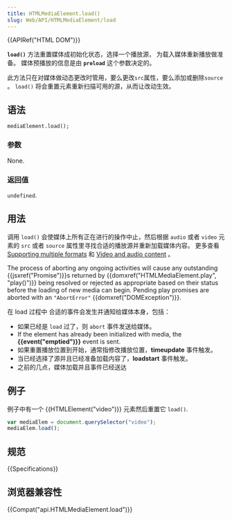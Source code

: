 ```yaml
---
title: HTMLMediaElement.load()
slug: Web/API/HTMLMediaElement/load
---
```

{{APIRef("HTML DOM")}}

**`load()`** 方法重置媒体成初始化状态，选择一个播放源， 为载入媒体重新播放做准备。 媒体预播放的信息是由 **`preload`** 这个参数决定的。

此方法只在对媒体做动态更改时管用，要么更改`src`属性，要么添加或删除`source` 。 `load()` 将会重置元素重新扫描可用的源，从而让改动生效。

## 语法

```plain
mediaElement.load();
```

### 参数

None.

### 返回值

`undefined`.

## 用法

调用 `load()` 会使媒体上所有正在进行的操作中止，然后根据 `audio` 或者 `video` 元素的 `src` 或者 `source` 属性里寻找合适的播放源并重新加载媒体内容。 更多查看 [Supporting multiple formats](/zh-CN/docs/Learn/HTML/Multimedia_and_embedding/Video_and_audio_content#Supporting_multiple_formats) 和 [Video and audio content](/zh-CN/docs/Learn/HTML/Multimedia_and_embedding/Video_and_audio_content) 。

The process of aborting any ongoing activities will cause any outstanding {{jsxref("Promise")}}s returned by {{domxref("HTMLMediaElement.play", "play()")}} being resolved or rejected as appropriate based on their status before the loading of new media can begin. Pending play promises are aborted with an `"AbortError"` {{domxref("DOMException")}}.

在 load 过程中 合适的事件会发生并通知给媒体本身，包括：

- 如果已经是 `load` 过了，则 `abort` 事件发送给媒体。
- If the element has already been initialized with media, the **{{event("emptied")}}** event is sent.
- 如果重置播放位置到开始，通常指修改播放位置，**timeupdate** 事件触发。
- 当已经选择了源并且已经准备加载内容了，**loadstart** 事件触发。
- 之前的几点，媒体加载并且事件已经送达

## 例子

例子中有一个 {{HTMLElement("video")}} 元素然后重置它 `load()`.

```js
var mediaElem = document.querySelector("video");
mediaElem.load();
```

## 规范

{{Specifications}}

## 浏览器兼容性

{{Compat("api.HTMLMediaElement.load")}}
